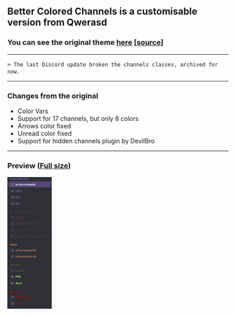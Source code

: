 ## Better Colored Channels is a customisable version from Qwerasd
### You can see the original theme [here](https://qwerasd205.github.io/ColoredChannels) [[source](https://github.com/qwerasd205/qwerasd205.github.io/blob/master/ColoredChannels.theme.css)]

___

```
> The last Discord update broken the channels classes, archived for now.
```
___

### Changes from the original
- Color Vars
- Support for 17 channels, but only 8 colors
- Arrows color fixed
- Unread color fixed
- Support for hidden channels plugin by DevilBro

___

### Preview ([Full size](https://raw.githubusercontent.com/ZEBAS204/Better-Colored-Channels/stuffs/preview.JPG))
<a href="https://raw.githubusercontent.com/ZEBAS204/Better-Colored-Channels/stuffs/preview.JPG"><img height="300" src="https://github.com/ZEBAS204/Better-Colored-Channels/blob/stuffs/preview.JPG"/></a>
